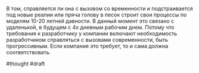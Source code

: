 В том, справляется ли она с вызовом со временности и подстраивается под новые реалии или пряча голову в песок строит свои процессы по моделям 10-20 летней давности. В данный момент это связано с удаленькой, в будущем с 4х дневным рабочим днем. Потому что требования к разработчику у компании включают необходимость разработчиком справляться с вызовами современности, быть прогрессивным. Если компания это требует, то и сама должна соответствовать. 

#thought #draft